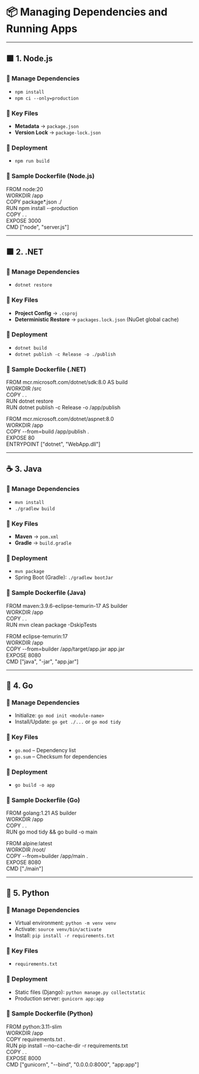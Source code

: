 # 📦 Managing Dependencies and Running Apps

---

## 🟩 1. Node.js

### 🔧 Manage Dependencies
- `npm install`  
- `npm ci --only=production`

### 📁 Key Files
- **Metadata** → `package.json`
- **Version Lock** → `package-lock.json`

### 🚀 Deployment
- `npm run build`

### 🐳 Sample Dockerfile (Node.js)

FROM node:20  
WORKDIR /app  
COPY package*.json ./  
RUN npm install --production  
COPY . .  
EXPOSE 3000  
CMD ["node", "server.js"]

---

## 🟪 2. .NET

### 🔧 Manage Dependencies
- `dotnet restore`

### 📁 Key Files
- **Project Config** → `.csproj`
- **Deterministic Restore** → `packages.lock.json` (NuGet global cache)

### 🚀 Deployment
- `dotnet build`  
- `dotnet publish -c Release -o ./publish`

### 🐳 Sample Dockerfile (.NET)

FROM mcr.microsoft.com/dotnet/sdk:8.0 AS build  
WORKDIR /src  
COPY . .  
RUN dotnet restore  
RUN dotnet publish -c Release -o /app/publish  

FROM mcr.microsoft.com/dotnet/aspnet:8.0  
WORKDIR /app  
COPY --from=build /app/publish .  
EXPOSE 80  
ENTRYPOINT ["dotnet", "WebApp.dll"]

---

## ☕ 3. Java

### 🔧 Manage Dependencies
- `mvn install`  
- `./gradlew build`

### 📁 Key Files
- **Maven** → `pom.xml`  
- **Gradle** → `build.gradle`

### 🚀 Deployment
- `mvn package`  
- Spring Boot (Gradle): `./gradlew bootJar`

### 🐳 Sample Dockerfile (Java)

FROM maven:3.9.6-eclipse-temurin-17 AS builder  
WORKDIR /app  
COPY . .  
RUN mvn clean package -DskipTests  

FROM eclipse-temurin:17  
WORKDIR /app  
COPY --from=builder /app/target/app.jar app.jar  
EXPOSE 8080  
CMD ["java", "-jar", "app.jar"]

---

## 🦫 4. Go

### 🔧 Manage Dependencies
- Initialize: `go mod init <module-name>`  
- Install/Update: `go get ./...` or `go mod tidy`

### 📁 Key Files
- `go.mod` – Dependency list  
- `go.sum` – Checksum for dependencies

### 🚀 Deployment
- `go build -o app`

### 🐳 Sample Dockerfile (Go)

FROM golang:1.21 AS builder  
WORKDIR /app  
COPY . .  
RUN go mod tidy && go build -o main  

FROM alpine:latest  
WORKDIR /root/  
COPY --from=builder /app/main .  
EXPOSE 8080  
CMD ["./main"]

---

## 🐍 5. Python

### 🔧 Manage Dependencies
- Virtual environment: `python -m venv venv`  
- Activate: `source venv/bin/activate`  
- Install: `pip install -r requirements.txt`

### 📁 Key Files
- `requirements.txt`

### 🚀 Deployment
- Static files (Django): `python manage.py collectstatic`  
- Production server: `gunicorn app:app`

### 🐳 Sample Dockerfile (Python)

FROM python:3.11-slim  
WORKDIR /app  
COPY requirements.txt .  
RUN pip install --no-cache-dir -r requirements.txt  
COPY . .  
EXPOSE 8000  
CMD ["gunicorn", "--bind", "0.0.0.0:8000", "app:app"]
